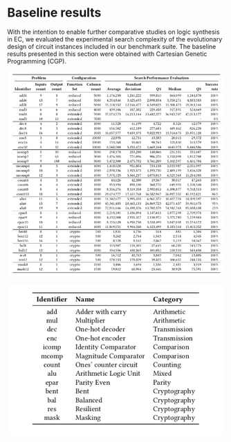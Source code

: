 # Baseline results 

With the intention to enable further comparative studies on logic
synthesis in EC, we evaluated the experimental search complexity of the evolutionary design of circuit instances included in our
benchmark suite. The baseline results presented in this section were
obtained with Cartesian Genetic Programming (CGP).


![alt text](https://github.com/boolean-function-benchmarks/results/blob/main/baseline_results_cgp.png)

![alt text](https://github.com/boolean-function-benchmarks/results/blob/main/benchmark_identifiers.png)

